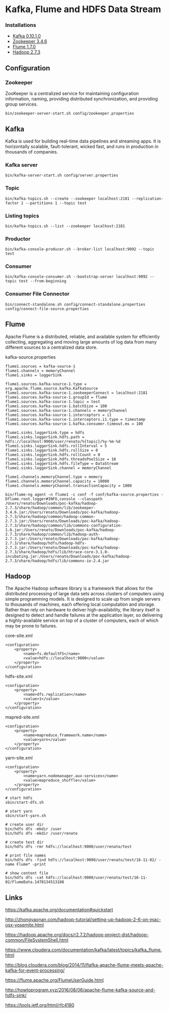 # Kafka, Flume and HDFS Data Stream

### Installations

- [Kafka 0.10.1.0](https://www.apache.org/dyn/closer.cgi?path=/kafka/0.10.1.0/kafka_2.11-0.10.1.0.tgz)
- [Zookeeper 3.4.6](http://mirror.nbtelecom.com.br/apache/zookeeper/zookeeper-3.4.6/zookeeper-3.4.6.tar.gz)
- [Flume 1.7.0](http://www.apache.org/dyn/closer.lua/flume/1.7.0/apache-flume-1.7.0-bin.tar.gz)
- [Hadoop 2.7.3](http://www.apache.org/dyn/closer.cgi/hadoop/common/hadoop-2.7.3/hadoop-2.7.3.tar.gz)

## Configuration

### Zookeeper
ZooKeeper is a centralized service for maintaining configuration information, naming, providing distributed synchronization, and providing group services.
```
bin/zookeeper-server-start.sh config/zookeeper.properties
```

## Kafka
Kafka is used for building real-time data pipelines and streaming apps. It is horizontally scalable, fault-tolerant, wicked fast, and runs in production in thousands of companies.

### Kafka server
```
bin/kafka-server-start.sh config/server.properties
```
### Topic
```
bin/kafka-topics.sh --create --zookeeper localhost:2181 --replication-factor 1 --partitions 1 --topic test
```
### Listing topics
```
bin/kafka-topics.sh --list --zookeeper localhost:2181
```
### Productor
```
bin/kafka-console-producer.sh --broker-list localhost:9092 --topic test
```
### Consumer
```
bin/kafka-console-consumer.sh --bootstrap-server localhost:9092 --topic test --from-beginning
```
### Consumer File Connector 
```
bin/connect-standalone.sh config/connect-standalone.properties config/connect-file-source.properties
```
## Flume
Apache Flume is a distributed, reliable, and available system for efficiently collecting, aggregating and moving large amounts of log data from many different sources to a centralized data store.

kafka-source.properties

```
flume1.sources = kafka-source-1
flume1.channels = memoryChannel
flume1.sinks = loggerSink

flume1.sources.kafka-source-1.type = org.apache.flume.source.kafka.KafkaSource
flume1.sources.kafka-source-1.zookeeperConnect = localhost:2181
flume1.sources.kafka-source-1.groupId = flume
flume1.sources.kafka-source-1.topic = test
flume1.sources.kafka-source-1.batchSize = 100
flume1.sources.kafka-source-1.channels = memoryChannel
flume1.sources.kafka-source-1.interceptors = i1
flume1.sources.kafka-source-1.interceptors.i1.type = timestamp
flume1.sources.kafka-source-1.kafka.consumer.timeout.ms = 100

flume1.sinks.loggerSink.type = hdfs
flume1.sinks.loggerSink.hdfs.path = hdfs://localhost:9000/user/renato/%{topic}/%y-%m-%d
flume1.sinks.loggerSink.hdfs.rollInterval = 5
flume1.sinks.loggerSink.hdfs.rollSize = 0
flume1.sinks.loggerSink.hdfs.rollCount = 0
flume1.sinks.loggerSink.hdfs.threadsPoolSize = 10
flume1.sinks.loggerSink.hdfs.fileType = DataStream
flume1.sinks.loggerSink.channel = memoryChannel

flume1.channels.memoryChannel.type = memory
flume1.channels.memoryChannel.capacity = 10000
flume1.channels.memoryChannel.transactionCapacity = 1000
```

```
bin/flume-ng agent -n flume1 -c conf -f conf/kafka-source.properties -Dflume.root.logger#INFO,console --classpath /Users/renato/Downloads/poc-kafka/hadoop-2.7.3/share/hadoop/common/lib/zookeeper-3.4.6.jar:/Users/renato/Downloads/poc-kafka/hadoop-2.7.3/share/hadoop/common/hadoop-common-2.7.3.jar:/Users/renato/Downloads/poc-kafka/hadoop-2.7.3/share/hadoop/common/lib/commons-configuration-1.6.jar:/Users/renato/Downloads/poc-kafka/hadoop-2.7.3/share/hadoop/common/lib/hadoop-auth-2.7.3.jar:/Users/renato/Downloads/poc-kafka/hadoop-2.7.3/share/hadoop/hdfs/hadoop-hdfs-2.7.3.jar:/Users/renato/Downloads/poc-kafka/hadoop-2.7.3/share/hadoop/hdfs/lib/htrace-core-3.1.0-incubating.jar:/Users/renato/Downloads/poc-kafka/hadoop-2.7.3/share/hadoop/hdfs/lib/commons-io-2.4.jar 
```

## Hadoop
The Apache Hadoop software library is a framework that allows for the distributed processing of large data sets across clusters of computers using simple programming models. It is designed to scale up from single servers to thousands of machines, each offering local computation and storage. Rather than rely on hardware to deliver high-availability, the library itself is designed to detect and handle failures at the application layer, so delivering a highly-available service on top of a cluster of computers, each of which may be prone to failures.

core-site.xml
```
<configuration>
    <property>
        <name>fs.defaultFS</name>
        <value>hdfs://localhost:9000</value>
    </property>
</configuration>
```
hdfs-site.xml
```
<configuration>
    <property>
        <name>dfs.replication</name>
        <value>1</value>
    </property>
</configuration>
```
mapred-site.xml
```
<configuration>
    <property>
        <name>mapreduce.framework.name</name>
        <value>yarn</value>
    </property>
</configuration>
```
yarn-site.xml
```
<configuration>
    <property>
        <name>yarn.nodemanager.aux-services</name>
        <value>mapreduce_shuffle</value>
    </property>
</configuration>
```
```
# start hdfs
sbin/start-dfs.sh

# start yarn
sbin/start-yarn.sh

# create user dir
bin/hdfs dfs -mkdir /user
bin/hdfs dfs -mkdir /user/renato

# create test dir
bin/hdfs dfs -rmr hdfs://localhost:9000/user/renato/test

# print file names
bin/hdfs dfs -find hdfs://localhost:9000/user/renato/test/16-11-02/ -name Flume* -print

# show content file
bin/hdfs dfs -cat hdfs://localhost:9000/user/renato/test/16-11-02/FlumeData.1478134513188
```

## Links
https://kafka.apache.org/documentation#quickstart

http://zhongyaonan.com/hadoop-tutorial/setting-up-hadoop-2-6-on-mac-osx-yosemite.html

https://hadoop.apache.org/docs/r2.7.2/hadoop-project-dist/hadoop-common/FileSystemShell.html

https://www.cloudera.com/documentation/kafka/latest/topics/kafka_flume.html

http://blog.cloudera.com/blog/2014/11/flafka-apache-flume-meets-apache-kafka-for-event-processing/

https://flume.apache.org/FlumeUserGuide.html

http://howtoprogram.xyz/2016/08/06/apache-flume-kafka-source-and-hdfs-sink/

https://tools.ietf.org/html/rfc4180

